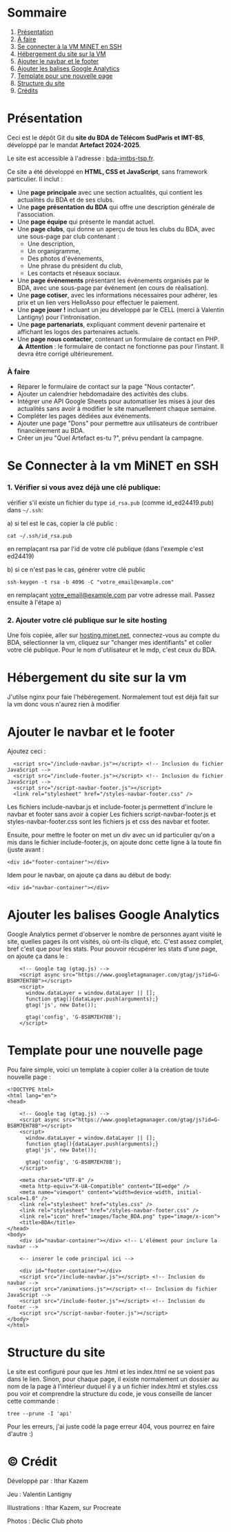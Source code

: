 # Sommaire

1. [Présentation](#présentation)  
2. [À faire](#à-faire)  
3. [Se connecter à la VM MiNET en SSH](#se-connecter-à-la-vm-minet-en-ssh)  
4. [Hébergement du site sur la VM](#hébergement-du-site-sur-la-vm)  
5. [Ajouter le navbar et le footer](#ajouter-le-navbar-et-le-footer)  
6. [Ajouter les balises Google Analytics](#ajouter-les-balises-google-analytics)  
7. [Template pour une nouvelle page](#template-pour-une-nouvelle-page)
8. [Structure du site](#structure-du-site)
9. [Crédits](#crédits)

# Présentation 
Ceci est le dépôt Git du **site du BDA de Télécom SudParis et IMT-BS**, développé par le mandat **Artefact 2024-2025**.

Le site est accessible à l'adresse : [bda-imtbs-tsp.fr](http://bda-imtbs-tsp.fr).

Ce site a été développé en **HTML, CSS et JavaScript**, sans framework particulier. Il inclut :  
- Une **page principale** avec une section actualités, qui contient les actualités du BDA et de ses clubs.  
- Une **page présentation du BDA** qui offre une description générale de l'association.  
- Une **page équipe** qui présente le mandat actuel.  
- Une **page clubs**, qui donne un aperçu de tous les clubs du BDA, avec une sous-page par club contenant :
  - Une description,  
  - Un organigramme,  
  - Des photos d'événements,  
  - Une phrase du président du club,  
  - Les contacts et réseaux sociaux.  
- Une **page événements** présentant les événements organisés par le BDA, avec une sous-page par événement (en cours de réalisation).  
- Une **page cotiser**, avec les informations nécessaires pour adhérer, les prix et un lien vers HelloAsso pour effectuer le paiement.  
- Une **page jouer !** incluant un jeu développé par le CELL (merci à Valentin Lantigny) pour l'intronisation.  
- Une **page partenariats**, expliquant comment devenir partenaire et affichant les logos des partenaires actuels.  
- Une **page nous contacter**, contenant un formulaire de contact en PHP.  
  ⚠️ **Attention** : le formulaire de contact ne fonctionne pas pour l’instant. Il devra être corrigé ultérieurement.

### À faire
- Réparer le formulaire de contact sur la page "Nous contacter".  
- Ajouter un calendrier hebdomadaire des activités des clubs.  
- Intégrer une API Google Sheets pour automatiser les mises à jour des actualités sans avoir à modifier le site manuellement chaque semaine.  
- Compléter les pages dédiées aux événements.  
- Ajouter une page "Dons" pour permettre aux utilisateurs de contribuer financièrement au BDA.  
- Créer un jeu "Quel Artefact es-tu ?", prévu pendant la campagne.

# Se Connecter à la vm MiNET en SSH 
### 1. Vérifier si vous avez déjà une clé publique: 

vérifier s'il existe un fichier du type ```id_rsa.pub``` (comme id_ed24419.pub) dans ```~/.ssh```: 

  a) si tel est le cas, copier la clé public :
  ````
  cat ~/.ssh/id_rsa.pub
  ````
 en remplaçant rsa par l'id de votre clé publique (dans l'exemple c'est ed24419)
 
  b) si ce n'est pas le cas, générer votre clé public
  ````
  ssh-keygen -t rsa -b 4096 -C "votre_email@example.com"
  ````
 en remplaçant votre_email@example.com par votre adresse mail. Passez ensuite à l'étape a)
 

### 2. Ajouter votre clé publique sur le site hosting

Une fois copiée, aller sur [hosting.minet.net](hosting.minet.net), connectez-vous au compte du BDA, sélectionner la vm, cliquez sur "changer mes identifiants" et coller votre clé publique. Pour le nom d'utilisateur et le mdp, c'est ceux du BDA. 

# Hébergement du site sur la vm 

J'utilse nginx pour faie l'hébéregement. Normalement tout est déjà fait sur la vm donc vous n'aurez rien à modifier 

# Ajouter le navbar et le footer 
Ajoutez ceci :
  ````
    <script src="/include-navbar.js"></script> <!-- Inclusion du fichier JavaScript -->
    <script src="/include-footer.js"></script> <!-- Inclusion du fichier JavaScript -->
    <script src="/script-navbar-footer.js"></script>
    <link rel="stylesheet" href="/styles-navbar-footer.css" />
  ````
Les fichiers include-navbar.js et include-footer.js permettent d'inclure le navbar et footer sans avoir à copier 
Les fichiers script-navbar-footer.js et styles-navbar-footer.css sont les fichiers js et css des navbar et footer.

Ensuite, pour mettre le footer on met un div avec un id particulier qu'on a mis dans le fichier include-footer.js, on ajoute donc cette ligne à la toute fin (juste avant </body>:
````
<div id="footer-container"></div>
````
Idem pour le navbar, on ajoute ça dans au début de body: 
````
<div id="navbar-container"></div>
````

# Ajouter les balises Google Analytics 
Google Analytics permet d'observer le nombre de personnes ayant visité le site, quelles pages ils ont visités, où ont-ils cliqué, etc. C'est assez complet, bref c'est que pour les stats. Pour pouvoir récupérer les stats d'une page, on ajoute ça dans le <head> : 
````
    <!-- Google tag (gtag.js) -->
    <script async src="https://www.googletagmanager.com/gtag/js?id=G-BS8M7EH78B"></script>
    <script>
      window.dataLayer = window.dataLayer || [];
      function gtag(){dataLayer.push(arguments);}
      gtag('js', new Date());

      gtag('config', 'G-BS8M7EH78B');
    </script>
````

# Template pour une nouvelle page
Pou faire simple, voici un template à copier coller à la création de toute nouvelle page : 
````
<!DOCTYPE html>
<html lang="en">
<head>
    
    <!-- Google tag (gtag.js) -->
    <script async src="https://www.googletagmanager.com/gtag/js?id=G-BS8M7EH78B"></script>
    <script>
      window.dataLayer = window.dataLayer || [];
      function gtag(){dataLayer.push(arguments);}
      gtag('js', new Date());

      gtag('config', 'G-BS8M7EH78B');
    </script>

    <meta charset="UTF-8" />
    <meta http-equiv="X-UA-Compatible" content="IE=edge" />
    <meta name="viewport" content="width=device-width, initial-scale=1.0" />
    <link rel="stylesheet" href="styles.css" />
    <link rel="stylesheet" href="/styles-navbar-footer.css" />
    <link rel="icon" href="images/Tache_BDA.png" type="image/x-icon">
    <title>BDA</title>
</head>
<body>
    <div id="navbar-container"></div> <!-- L'élément pour inclure la navbar -->

    <-- inserer le code principal ici -->

    <div id="footer-container"></div>
    <script src="/include-navbar.js"></script> <!-- Inclusion du navbar -->
    <script src="/animations.js"></script> <!-- Inclusion du fichier JavaScript -->
    <script src="/include-footer.js"></script> <!-- Inclusion du footer -->
    <script src="/script-navbar-footer.js"></script>
</body>
</html>
````

# Structure du site 
Le site est configuré pour que les .html et les index.html ne se voient pas dans le lien. Sinon, pour chaque page, il existe normalement un dossier au nom de la page à l'intérieur duquel il y a un fichier index.html et styles.css
pou voir et comprendre la structure du code, je vous conseille de lancer cette commande : 

````
tree --prune -I 'api'
````

Pour les erreurs, j'ai juste codé la page erreur 404, vous pourrez en faire d'autre :)

# &copy; Crédit
Développé par : Ithar Kazem

Jeu : Valentin Lantigny

Illustrations : Ithar Kazem, sur Procreate

Photos : Déclic Club photo 
